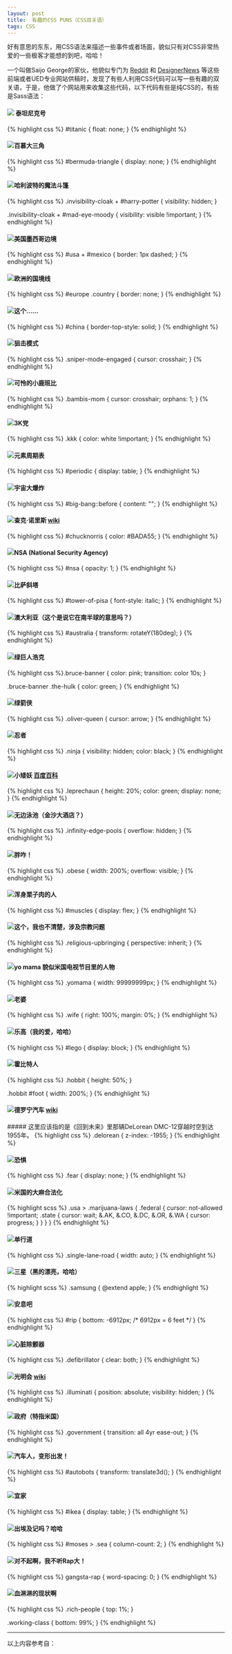 ```yaml
---
layout: post
title:  有趣的CSS PUNS（CSS双关语）
tags: CSS
---
```

好有意思的东东，用CSS语法来描述一些事件或者场面，貌似只有对CSS非常热爱的一些极客才能想的到吧，哈哈！

一个叫做Saijo George的家伙，他貌似专门为 [Reddit](http://www.reddit.com/r/web_design/comments/2nxdb8/css_puns_can_you_come_up_with_more/) 和 [DesignerNews](https://news.layervault.com/stories/39607-life-saver-css-code) 等这些前端或者UED专业网站供稿时，发现了有些人利用CSS代码可以写一些有趣的双关语，于是，他做了个网站用来收集这些代码，以下代码有些是纯CSS的，有些是Sass语法：

<!--more-->

<h4 class="css-puns"><img src="{{'/img/css-puns/titanic.png' | prepend: site.baseurl}}"> 泰坦尼克号</h4>
{% highlight css %}
#titanic { 
  float: none; 
}
{% endhighlight %}

<h4 class="css-puns"><img src="{{'/img/css-puns/bermuda-triangle.png' | prepend: site.baseurl}}">百慕大三角</h4>
{% highlight css %}
#bermuda-triangle {
  display: none;
}
{% endhighlight %}

<h4 class="css-puns"><img src="{{'/img/css-puns/harry-potter.png' | prepend: site.baseurl}}">哈利波特的魔法斗篷</h4>
{% highlight css %}
.invisibility-cloak + 
  #harry-potter { 
  visibility: hidden;
}

.invisibility-cloak +
  #mad-eye-moody {
  visibility: visible !important;
}
{% endhighlight %}

<h4 class="css-puns"><img src="{{'/img/css-puns/usa-mexico.png' | prepend: site.baseurl}}">美国墨西哥边境</h4>
{% highlight css %}
#usa + #mexico { 
  border: 1px dashed;
}
{% endhighlight %}

<h4 class="css-puns"><img src="{{'/img/css-puns/europe.png' | prepend: site.baseurl}}">欧洲的国境线</h4>
{% highlight css %}
#europe .country { 
  border: none;
}
{% endhighlight %}

<h4 class="css-puns"><img src="{{'/img/css-puns/china.png' | prepend: site.baseurl}}">这个……</h4>
{% highlight css %}
#china { 
  border-top-style: solid;
}
{% endhighlight %}

<h4 class="css-puns"><img src="{{'/img/css-puns/sniper.png' | prepend: site.baseurl}}">狙击模式</h4>
{% highlight css %}
.sniper-mode-engaged { 
  cursor: crosshair;
}
{% endhighlight %}

<h4 class="css-puns"><img src="{{'/img/css-puns/bambis-mom.png' | prepend: site.baseurl}}">可怜的小鹿班比</h4>
{% highlight css %}
.bambis-mom { 
  cursor: crosshair; 
  orphans: 1; 
}
{% endhighlight %}

<h4 class="css-puns"><img src="{{'/img/css-puns/kkk.png' | prepend: site.baseurl}}">3K党</h4>
{% highlight css %}
.kkk { 
  color: white !important;
}
{% endhighlight %}


<h4 class="css-puns"><img src="{{'/img/css-puns/periodic.png' | prepend: site.baseurl}}">元素周期表</h4>
{% highlight css %}
#periodic { 
  display: table;
}
{% endhighlight %}

<h4 class="css-puns"><img src="{{'/img/css-puns/big-bang.png' | prepend: site.baseurl}}">宇宙大爆炸</h4>
{% highlight css %}
#big-bang::before { 
  content: "";
}
{% endhighlight %}

<h4 class="css-puns"><img src="{{'/img/css-puns/chucknorris.png' | prepend: site.baseurl}}">查克·诺里斯 <a href="https://www.google.com.sg/url?sa=t&rct=j&q=&esrc=s&source=web&cd=19&cad=rja&uact=8&ved=0CJwBEJoTKAAwEg&url=http%3A%2F%2Fzh.wikipedia.org%2Fzh-cn%2F%25E6%259F%25A5%25E5%2585%258B%25C2%25B7%25E8%25AB%25BE%25E9%2587%258C%25E6%2596%25AF&ei=6qnhVMKdE4P_ugTC84LYCg&usg=AFQjCNHb1FtmmWSy2qnhHTLntsgI1LbGQw&sig2=otxdc60CyzcKc9qqSdAPLA&bvm=bv.85970519,d.c2E">wiki</a></h4>
{% highlight css %}
#chucknorris { 
  color: #BADA55;
}
{% endhighlight %}

<h4 class="css-puns"><img src="{{'/img/css-puns/none.png' | prepend: site.baseurl}}">NSA (National Security Agency)</h4>
{% highlight css %}
#nsa { 
  opacity: 1; 
}
{% endhighlight %}

<h4 class="css-puns"><img src="{{'/img/css-puns/tower-of-pisa.png' | prepend: site.baseurl}}">比萨斜塔</h4>
{% highlight css %}
#tower-of-pisa { 
  font-style: italic;
}
{% endhighlight %}

<h4 class="css-puns"><img src="{{'/img/css-puns/australia.png' | prepend: site.baseurl}}">澳大利亚（这个是说它在南半球的意思吗？）</h4>
{% highlight css %}
#australia { 
  transform: rotateY(180deg);
}
{% endhighlight %}

<h4 class="css-puns"><img src="{{'/img/css-puns/bruce-banner.png' | prepend: site.baseurl}}">绿巨人浩克</h4>
{% highlight css %}.bruce-banner { 
  color: pink;
  transition: color 10s;
}

.bruce-banner .the-hulk {
  color: green;
}
{% endhighlight %}

<h4 class="css-puns"><img src="{{'/img/css-puns/oliver-queen.png' | prepend: site.baseurl}}">绿箭侠</h4>
{% highlight css %}
.oliver-queen { 
  cursor: arrow;
}
{% endhighlight %}

<h4 class="css-puns"><img src="{{'/img/css-puns/ninja.png' | prepend: site.baseurl}}">忍者</h4>
{% highlight css %}
.ninja { 
  visibility: hidden;
  color: black;
}
{% endhighlight %}

<h4 class="css-puns"><img src="{{'/img/css-puns/leprechaun.png' | prepend: site.baseurl}}">小矮妖 <a href="http://baike.baidu.com/view/1422868.htm">百度百科</a></h4>
{% highlight css %}
.leprechaun { 
  height: 20%; 
  color: green; 
  display: none; 
}
{% endhighlight %}

<h4 class="css-puns"><img src="{{'/img/css-puns/none.png' | prepend: site.baseurl}}">无边泳池（金沙大酒店？）</h4>
{% highlight css %}
.infinity-edge-pools { 
  overflow: hidden;
}
{% endhighlight %}

<h4 class="css-puns"><img src="{{'/img/css-puns/obese.png' | prepend: site.baseurl}}">胖咋！</h4>
{% highlight css %}
.obese { 
  width: 200%;
  overflow: visible;
}
{% endhighlight %}

<h4 class="css-puns"><img src="{{'/img/css-puns/muscles.png' | prepend: site.baseurl}}">浑身栗子肉的人</h4>
{% highlight css %}
#muscles { 
  display: flex;
}
{% endhighlight %}

<h4 class="css-puns"><img src="{{'/img/css-puns/none.png' | prepend: site.baseurl}}">这个，我也不清楚，涉及宗教问题</h4>
{% highlight css %}
.religious-upbringing { 
  perspective: inherit; 
}
{% endhighlight %}

<h4 class="css-puns"><img src="{{'/img/css-puns/yomama.png' | prepend: site.baseurl}}">yo mama 貌似米国电视节目里的人物</h4>
{% highlight css %}
.yomama { 
  width: 99999999px;
}
{% endhighlight %}

<h4 class="css-puns"><img src="{{'/img/css-puns/wife.png' | prepend: site.baseurl}}">老婆</h4>
{% highlight css %}
.wife { 
  right: 100%;
  margin: 0%;
}
{% endhighlight %}

<h4 class="css-puns"><img src="{{'/img/css-puns/lego.png' | prepend: site.baseurl}}">乐高（我的爱，哈哈）</h4>
{% highlight css %}
#lego { 
  display: block;
}
{% endhighlight %}

<h4 class="css-puns"><img src="{{'/img/css-puns/hobbit.png' | prepend: site.baseurl}}">霍比特人</h4>
{% highlight css %}
.hobbit { 
  height: 50%;
}

.hobbit #foot {
  width: 200%;
}
{% endhighlight %}

<h4 class="css-puns"><img src="{{'/img/css-puns/delorean.png' | prepend: site.baseurl}}">德罗宁汽车 <a href="https://www.google.com.hk/url?sa=t&rct=j&q=&esrc=s&source=web&cd=16&cad=rja&uact=8&ved=0CHgQmhMoADAP&url=http%3A%2F%2Fzh.wikipedia.org%2Fzh-cn%2F%25E5%25BE%25B7%25E7%25BE%2585%25E5%25AF%25A7%25E6%25B1%25BD%25E8%25BB%258A%25E5%2585%25AC%25E5%258F%25B8&ei=9K_hVJaJGo6xuQSZqYHgAQ&usg=AFQjCNGLCtUldju8FHyBKj278eU8zfTYgg&sig2=WC3ZgVxmqyXivmD_7c4x6A">wiki</a></h4>
##### 这里应该指的是《回到未来》里那辆DeLorean DMC-12穿越时空到达1955年。
{% highlight css %}
.delorean { 
  z-index: -1955;
}
{% endhighlight %}

<h4 class="css-puns"><img src="{{'/img/css-puns/none.png' | prepend: site.baseurl}}">恐惧</h4>
{% highlight css %}
.fear { 
  display: none;
}
{% endhighlight %}

<h4 class="css-puns"><img src="{{'/img/css-puns/none.png' | prepend: site.baseurl}}">米国的大麻合法化</h4>
{% highlight scss %}
.usa > .marijuana-laws {
  .federal {
    cursor: not-allowed !important;
    .state {
      cursor: wait;
      &.AK, &.CO, &.DC, &.OR, &.WA {
        cursor: progress;
      }
    }
  }
}
{% endhighlight %}

<h4 class="css-puns"><img src="{{'/img/css-puns/none.png' | prepend: site.baseurl}}">单行道</h4>
{% highlight css %}
.single-lane-road { 
  width: auto;
}
{% endhighlight %}

<h4 class="css-puns"><img src="{{'/img/css-puns/none.png' | prepend: site.baseurl}}">三星（黑的漂亮，哈哈）</h4>
{% highlight scss %}
.samsung { 
  @extend apple; 
}
{% endhighlight %}

<h4 class="css-puns"><img src="{{'/img/css-puns/rip.png' | prepend: site.baseurl}}">安息吧</h4>
{% highlight css %}
#rip { 
  bottom: -6912px;
  /* 6912px = 6 feet */
}
{% endhighlight %}

<h4 class="css-puns"><img src="{{'/img/css-puns/none.png' | prepend: site.baseurl}}">心脏除颤器</h4>
{% highlight css %}
.defibrillator { 
  clear: both;
}
{% endhighlight %}

<h4 class="css-puns"><img src="{{'/img/css-puns/illuminati.png' | prepend: site.baseurl}}">光明会 <a href="http://zh.wikipedia.org/wiki/%E5%85%89%E7%85%A7%E6%B4%BE">wiki</a></h4>
{% highlight css %}
.illuminati { 
  position: absolute;
  visibility: hidden;
}
{% endhighlight %}

<h4 class="css-puns"><img src="{{'/img/css-puns/none.png' | prepend: site.baseurl}}">政府（特指米国）</h4>
{% highlight css %}
.government { 
  transition: all 4yr ease-out;
}
{% endhighlight %}

<h4 class="css-puns"><img src="{{'/img/css-puns/none.png' | prepend: site.baseurl}}">汽车人，变形出发！</h4>
{% highlight css %}
#autobots { 
  transform: translate3d();
}
{% endhighlight %}

<h4 class="css-puns"><img src="{{'/img/css-puns/none.png' | prepend: site.baseurl}}">宜家</h4>
{% highlight css %}
#ikea { 
  display: table;
}
{% endhighlight %}

<h4 class="css-puns"><img src="{{'/img/css-puns/none.png' | prepend: site.baseurl}}">出埃及记吗？哈哈</h4>
{% highlight css %}
#moses > .sea { 
  column-count: 2;
}
{% endhighlight %}

<h4 class="css-puns"><img src="{{'/img/css-puns/none.png' | prepend: site.baseurl}}">对不起啊，我不听Rap大！</h4>
{% highlight css %}
gangsta-rap { 
  word-spacing: 0;
}
{% endhighlight %}

<h4 class="css-puns"><img src="{{'/img/css-puns/none.png' | prepend: site.baseurl}}">血淋淋的现状啊</h4>
{% highlight css %}
.rich-people { 
  top: 1%;
}

.working-class {
  bottom: 99%;
}
{% endhighlight %}
<hr>
以上内容参考自：<span class="glyphicon glyphicon-globe"></span> <http://saijogeorge.com/css-puns/>